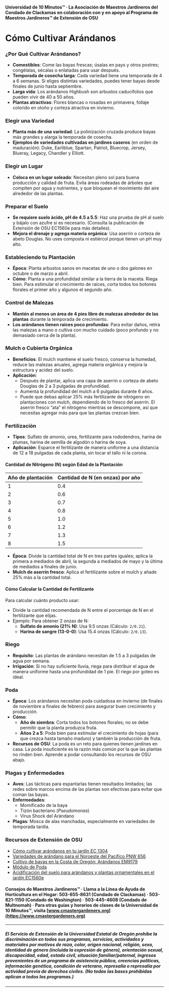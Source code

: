 #### Universidad de 10 Minutos™ · La Asociación de Maestros Jardineros del Condado de Clackamas en colaboración con y en apoyo al Programa de Maestros Jardineros™ de Extensión de OSU

# Cómo Cultivar Arándanos

### ¿Por Qué Cultivar Arándanos?
- **Comestibles**: Come las bayas frescas; úsalas en pays y otros postres; congélalas, sécalas o enlatadas para usar después.
- **Temporada de cosecha larga**: Cada variedad tiene una temporada de 4 a 6 semanas. Si eliges distintas variedades, puedes tener bayas desde finales de junio hasta septiembre.
- **Larga vida**: Los arándanos Highbush son arbustos caducifolios que pueden vivir de 40 a 50 años.
- **Plantas atractivas**: Flores blancas o rosadas en primavera, follaje colorido en otoño y corteza atractiva en invierno.

### Elegir una Variedad
- **Planta más de una variedad**: La polinización cruzada produce bayas más grandes y alarga la temporada de cosecha.
- **Ejemplos de variedades cultivadas en jardines caseros** (en orden de maduración): Duke, Earliblue, Spartan, Patriot, Bluecrop, Jersey, Blueray, Legacy, Chandler y Elliott.

### Elegir un Lugar
- **Coloca en un lugar soleado**: Necesitan pleno sol para buena producción y calidad de fruta. Evita áreas rodeadas de árboles que compiten por agua y nutrientes, y que bloquean el movimiento del aire alrededor de las plantas.

### Preparar el Suelo
- **Se requiere suelo ácido, pH de 4.5 a 5.5**: Haz una prueba de pH al suelo y bájalo con azufre si es necesario. (Consulta la publicación de Extensión de OSU EC1560e para más detalles).
- **Mejora el drenaje y agrega materia orgánica**: Usa aserrín o corteza de abeto Douglas. No uses composta ni estiércol porque tienen un pH muy alto.

### Estableciendo tu Plantación
- **Época**: Planta arbustos sanos en macetas de uno o dos galones en octubre o de marzo a abril.
- **Cómo**: Planta a una profundidad similar a la tierra de la maceta. Riega bien. Para estimular el crecimiento de raíces, corta todos los botones florales el primer año y algunos el segundo año.

### Control de Malezas
- **Mantén al menos un área de 4 pies libre de malezas alrededor de las plantas** durante la temporada de crecimiento.
- **Los arándanos tienen raíces poco profundas**: Para evitar daños, retira las malezas a mano o cultiva con mucho cuidado (poco profundo y no demasiado cerca de la planta).

### Mulch o Cubierta Orgánica
- **Beneficios**: El mulch mantiene el suelo fresco, conserva la humedad, reduce las malezas anuales, agrega materia orgánica y mejora la estructura y acidez del suelo.
- **Aplicación**:
  - Después de plantar, aplica una capa de aserrín o corteza de abeto Douglas de 2 a 3 pulgadas de profundidad.
  - Aumenta la profundidad del mulch a 6 pulgadas durante 6 años.
  - Puede que debas aplicar 25% más fertilizante de nitrógeno en plantaciones con mulch, dependiendo de lo fresco del aserrín. El aserrín fresco “ata” el nitrógeno mientras se descompone, así que necesitas agregar más para que las plantas crezcan bien.

### Fertilización
- **Tipos**: Sulfato de amonio, urea, fertilizante para rododendros, harina de plumas, harina de semilla de algodón o harina de soya.
- **Aplicación**: Esparce el fertilizante de manera uniforme a una distancia de 12 a 18 pulgadas de cada planta, sin tocar el tallo ni la corona.

#### Cantidad de Nitrógeno (N) según Edad de la Plantación

| Año de plantación | Cantidad de N (en onzas) por año |
|-------------------|----------------------------------|
| 1                 | 0.4                              |
| 2                 | 0.6                              |
| 3                 | 0.7                              |
| 4                 | 0.8                              |
| 5                 | 1.0                              |
| 6                 | 1.2                              |
| 7                 | 1.3                              |
| 8                 | 1.5                              |

- **Época**: Divide la cantidad total de N en tres partes iguales; aplica la primera a mediados de abril, la segunda a mediados de mayo y la última de mediados a finales de junio.
- **Mulch de aserrín fresco**: Aplica el fertilizante sobre el mulch y añade 25% más a la cantidad total.

#### Cómo Calcular la Cantidad de Fertilizante

Para calcular cuánto producto usar:
- Divide la cantidad recomendada de N entre el porcentaje de N en el fertilizante que elijas.
- Ejemplo: Para obtener 2 onzas de N:
  - **Sulfato de amonio (21% N)**: Usa 9.5 onzas (Cálculo: `2/0.21`).
  - **Harina de sangre (13-0-0)**: Usa 15.4 onzas (Cálculo: `2/0.13`).

### Riego
- **Requisito**: Las plantas de arándano necesitan de 1.5 a 3 pulgadas de agua por semana.
- **Irrigación**: Si no hay suficiente lluvia, riega para distribuir el agua de manera uniforme hasta una profundidad de 1 pie. El riego por goteo es ideal.

### Poda
- **Época**: Los arándanos necesitan poda cuidadosa en invierno (de finales de noviembre a finales de febrero) para asegurar buen crecimiento y producción.
- **Cómo**:
  - **Año de siembra**: Corta todos los botones florales; no se debe permitir que la planta produzca fruta.
  - **Años 2 a 5**: Poda bien para estimular el crecimiento de hojas (para que crezca hasta tamaño maduro) y también la producción de fruta.
- **Recursos de OSU**: La poda es un reto para quienes tienen jardines en casa. La poda insuficiente es la razón más común por la que las plantas no rinden bien. Aprende a podar consultando los recursos de OSU abajo.

### Plagas y Enfermedades
- **Aves**: Las tácticas para espantarlas tienen resultados limitados; las redes sobre marcos encima de las plantas son efectivas para evitar que coman las bayas.
- **Enfermedades**:
  - Momificado de la baya
  - Tizón bacteriano (*Pseudomonas*)
  - Virus Shock del Arándano
- **Plagas**: Mosca de alas manchadas, especialmente en variedades de temporada tardía.

### Recursos de Extensión de OSU
- [Cómo cultivar arándanos en tu jardín EC 1304](https://catalog.extension.oregonstate.edu/)
- [Variedades de arándano para el Noroeste del Pacífico PNW 656](https://catalog.extension.oregonstate.edu/)
- [Cultivo de bayas en la Costa de Oregón: Arándanos EM9179](https://catalog.extension.oregonstate.edu/)
- [Módulo de Poda](https://workspace.oregonstate.edu/course/pruning-blueberries?hsLang=en)
- [Acidificación del suelo para arándanos y plantas ornamentales en el jardín EC1560e](https://catalog.extension.oregonstate.edu/)

#### Consejos de Maestros Jardineros™ · Llama a la Línea de Ayuda de Horticultura en el Hogar: 503-655-8631 (Condado de Clackamas) · 503-821-1150 (Condado de Washington) · 503-445-4608 (Condado de Multnomah) · Para otras guías y horarios de clases de la Universidad de 10 Minutos™, visita [www.cmastergardeners.org](https://www.cmastergardeners.org)

---

##### El Servicio de Extensión de la Universidad Estatal de Oregón prohíbe la discriminación en todos sus programas, servicios, actividades y materiales por motivos de raza, color, origen nacional, religión, sexo, identidad de género (incluida la expresión de género), orientación sexual, discapacidad, edad, estado civil, situación familiar/paternal, ingresos provenientes de un programa de asistencia pública, creencias políticas, información genética, condición de veterano, represalia o represalia por actividad previa de derechos civiles. (No todas las bases prohibidas aplican a todos los programas.)
---